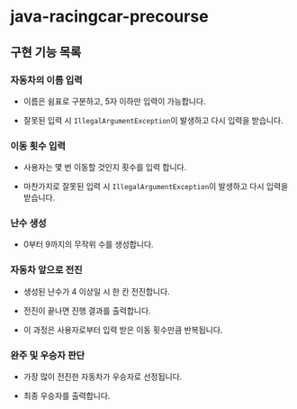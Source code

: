 # java-racingcar-precourse

## 구현 기능 목록

### 자동차의 이름 입력

  * 이름은 쉼표로 구분하고, 5자 이하만 입력이 가능합니다.

  * 잘못된 입력 시 `IllegalArgumentException`이 발생하고 다시 입력을 받습니다.

### 이동 횟수 입력

  * 사용자는 몇 번 이동할 것인지 횟수를 입력 합니다.

  * 마찬가지로 잘못된 입력 시 `IllegalArgumentException`이 발생하고 다시 입력을 받습니다.

### 난수 생성

  * 0부터 9까지의 무작위 수를 생성합니다.

### 자동차 앞으로 전진

  * 생성된 난수가 4 이상일 시 한 칸 전진합니다.

  * 전진이 끝나면 진행 결과를 출력합니다.
  * 이 과정은 사용자로부터 입력 받은 이동 횟수만큼 반복됩니다.

### 완주 및 우승자 판단

  * 가장 많이 전진한 자동차가 우승자로 선정됩니다.

  * 최종 우승자를 출력합니다.
